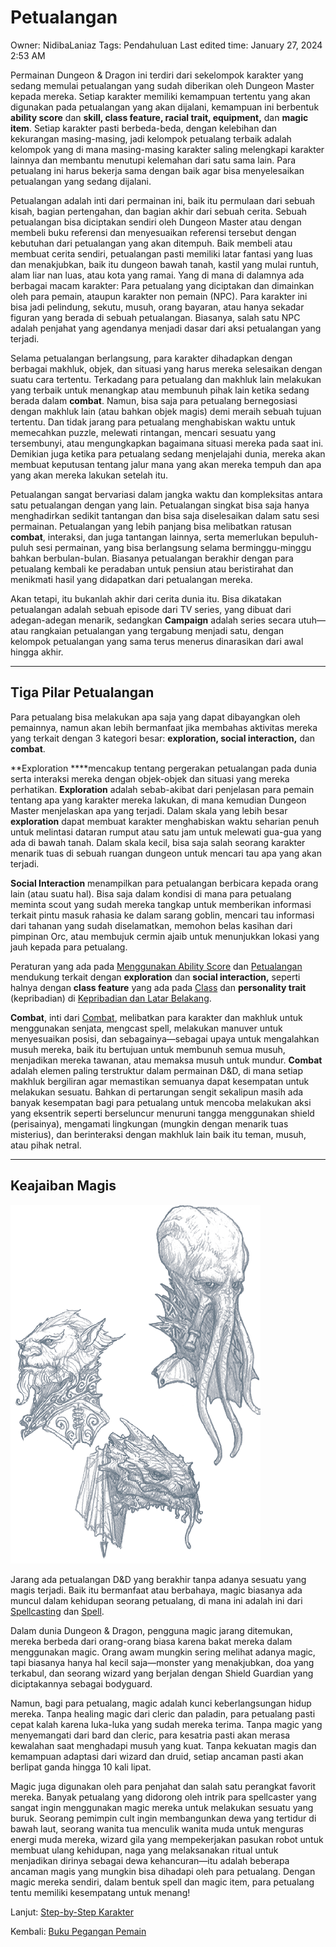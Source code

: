 # Petualangan

Owner: NidibaLaniaz
Tags: Pendahuluan
Last edited time: January 27, 2024 2:53 AM

Permainan Dungeon & Dragon ini terdiri dari sekelompok karakter yang sedang memulai petualangan yang sudah diberikan oleh Dungeon Master kepada mereka. Setiap karakter memiliki kemampuan tertentu yang akan digunakan pada petualangan yang akan dijalani, kemampuan ini berbentuk **ability score** dan **skill, class feature, racial trait, equipment,** dan **magic item**. Setiap karakter pasti berbeda-beda, dengan kelebihan dan kekurangan masing-masing, jadi kelompok petualang terbaik adalah kelompok yang di mana masing-masing karakter saling melengkapi karakter lainnya dan membantu menutupi kelemahan dari satu sama lain. Para petualang ini harus bekerja sama dengan baik agar bisa menyelesaikan petualangan yang sedang dijalani.

Petualangan adalah inti dari permainan ini, baik itu permulaan dari sebuah kisah, bagian pertengahan, dan bagian akhir dari sebuah cerita. Sebuah petualangan bisa diciptakan sendiri oleh Dungeon Master atau dengan membeli buku referensi dan menyesuaikan referensi tersebut dengan kebutuhan dari petualangan yang akan ditempuh. Baik membeli atau membuat cerita sendiri, petualangan pasti memiliki latar fantasi yang luas dan menakjubkan, baik itu dungeon bawah tanah, kastil yang mulai runtuh, alam liar nan luas, atau kota yang ramai. Yang di mana di dalamnya ada berbagai macam karakter: Para petualang yang diciptakan dan dimainkan oleh para pemain, ataupun karakter non pemain (NPC). Para karakter ini bisa jadi pelindung, sekutu, musuh, orang bayaran, atau hanya sekadar figuran yang berada di sebuah petualangan. Biasanya, salah satu NPC adalah penjahat yang agendanya menjadi dasar dari aksi petualangan yang terjadi.

Selama petualangan berlangsung, para karakter dihadapkan dengan berbagai makhluk, objek, dan situasi yang harus mereka selesaikan dengan suatu cara tertentu. Terkadang para petualang dan makhluk lain melakukan yang terbaik untuk menangkap atau membunuh pihak lain ketika sedang berada dalam **combat**. Namun, bisa saja para petualang bernegosiasi dengan makhluk lain (atau bahkan objek magis) demi meraih sebuah tujuan tertentu. Dan tidak jarang para petualang menghabiskan waktu untuk memecahkan puzzle, melewati rintangan, mencari sesuatu yang tersembunyi, atau mengungkapkan bagaimana situasi mereka pada saat ini. Demikian juga ketika para petualang sedang menjelajahi dunia, mereka akan membuat keputusan tentang jalur mana yang akan mereka tempuh dan apa yang akan mereka lakukan setelah itu.

Petualangan sangat bervariasi dalam jangka waktu dan kompleksitas antara satu petualangan dengan yang lain. Petualangan singkat bisa saja hanya menghadirkan sedikit tantangan dan bisa saja diselesaikan dalam satu sesi permainan. Petualangan yang lebih panjang bisa melibatkan ratusan **combat**, interaksi, dan juga tantangan lainnya, serta memerlukan bepuluh-puluh sesi permainan, yang bisa berlangsung selama berminggu-minggu bahkan berbulan-bulan. Biasanya petualangan berakhir dengan para petualang kembali ke peradaban untuk pensiun atau beristirahat dan menikmati hasil yang didapatkan dari petualangan mereka.

Akan tetapi, itu bukanlah akhir dari cerita dunia itu. Bisa dikatakan petualangan adalah sebuah episode dari TV series, yang dibuat dari adegan-adegan menarik, sedangkan **Campaign** adalah series secara utuh—atau rangkaian petualangan yang tergabung menjadi satu, dengan kelompok petualangan yang sama terus menerus dinarasikan dari awal hingga akhir.

---

## Tiga Pilar Petualangan

Para petualang bisa melakukan apa saja yang dapat dibayangkan oleh pemainnya, namun akan lebih bermanfaat jika membahas aktivitas mereka yang terkait dengan 3 kategori besar: **exploration, social interaction,** dan **combat**.

**Exploration ****mencakup tentang pergerakan petualangan pada dunia serta interaksi mereka dengan objek-objek dan situasi yang mereka perhatikan. **Exploration** adalah sebab-akibat dari penjelasan para pemain tentang apa yang karakter mereka lakukan, di mana kemudian Dungeon Master menjelaskan apa yang terjadi. Dalam skala yang lebih besar **exploration** dapat membuat karakter menghabiskan waktu seharian penuh untuk melintasi dataran rumput atau satu jam untuk melewati gua-gua yang ada di bawah tanah. Dalam skala kecil, bisa saja salah seorang karakter menarik tuas di sebuah ruangan dungeon untuk mencari tau apa yang akan terjadi.

**Social Interaction** menampilkan para petualangan berbicara kepada orang lain (atau suatu hal). Bisa saja dalam kondisi di mana para petualang meminta scout yang sudah mereka tangkap untuk memberikan informasi terkait pintu masuk rahasia ke dalam sarang goblin, mencari tau informasi dari tahanan yang sudah diselamatkan, memohon belas kasihan dari pimpinan Orc, atau membujuk cermin ajaib untuk menunjukkan lokasi yang jauh kepada para petualang.

Peraturan yang ada pada [Menggunakan Ability Score](../Menggunakan%20Ability%20Score%20756533a7e92348eda62dc40cce630365.md) dan [Petualangan](../Petualangan%206be540a7701a490a9eecc23c13a7a80a.md) mendukung terkait dengan **exploration** dan **social interaction,** seperti halnya dengan **class feature** yang ada pada [Class](../Class%20b8615a765d8449f19066222f3fbb17e4.md) dan **personality trait** (kepribadian) di [Kepribadian dan Latar Belakang](../Kepribadian%20dan%20Latar%20Belakang%20e1462440626e48c58161abbfd01813e4.md).

**Combat**, inti dari [Combat](../Combat%2021901f5895d342f3bfc600f80bb9c395.md), melibatkan para karakter dan makhluk untuk menggunakan senjata, mengcast spell, melakukan manuver untuk menyesuaikan posisi, dan sebagainya—sebagai upaya untuk mengalahkan musuh mereka, baik itu bertujuan untuk membunuh semua musuh, menjadikan mereka tawanan, atau memaksa musuh untuk mundur. **Combat** adalah elemen paling terstruktur dalam permainan D&D, di mana setiap makhluk bergiliran agar memastikan semuanya dapat kesempatan untuk melakukan sesuatu. Bahkan di pertarungan sengit sekalipun masih ada banyak kesempatan bagi para petualang untuk mencoba melakukan aksi yang eksentrik seperti berseluncur menuruni tangga menggunakan shield (perisainya), mengamati lingkungan (mungkin dengan menarik tuas misterius), dan berinteraksi dengan makhluk lain baik itu teman, musuh, atau pihak netral.

---

## Keajaiban Magis

![wonders of magic.png](Petualangan%208b31e0686285492fbc2534ca6111efb3/wonders_of_magic.png)

Jarang ada petualangan D&D yang berakhir tanpa adanya sesuatu yang magis terjadi. Baik itu bermanfaat atau berbahaya, magic biasanya ada muncul dalam kehidupan seorang petualang, di mana ini adalah ini dari [Spellcasting](../Spellcasting%20aac3f89cf26e483ba27062bd12bde213.md) dan [Spell](../Spell%20be1a3195ab42445ab55f231331b78de4.md).

Dalam dunia Dungeon & Dragon, pengguna magic jarang ditemukan, mereka berbeda dari orang-orang biasa karena bakat mereka dalam menggunakan magic. Orang awam mungkin sering melihat adanya magic, tapi biasanya hanya hal kecil saja—monster yang menakjubkan, doa yang terkabul, dan seorang wizard yang berjalan dengan Shield Guardian yang diciptakannya sebagai bodyguard.

Namun, bagi para petualang, magic adalah kunci keberlangsungan hidup mereka. Tanpa healing magic dari cleric dan paladin, para petualang pasti cepat kalah karena luka-luka yang sudah mereka terima. Tanpa magic yang menyemangati dari bard dan cleric, para kesatria pasti akan merasa kewalahan saat menghadapi musuh yang kuat. Tanpa kekuatan magis dan kemampuan adaptasi dari wizard dan druid, setiap ancaman pasti akan berlipat ganda hingga 10 kali lipat.

Magic juga digunakan oleh para penjahat dan salah satu perangkat favorit mereka. Banyak petualang yang didorong oleh intrik para spellcaster yang sangat ingin menggunakan magic mereka untuk melakukan sesuatu yang buruk. Seorang pemimpin cult ingin membangunkan dewa yang tertidur di bawah laut, seorang wanita tua menculik wanita muda untuk menguras energi muda mereka, wizard gila yang mempekerjakan pasukan robot untuk membuat ulang kehidupan, naga yang melaksanakan ritual untuk menjadikan dirinya sebagai dewa kehancuran—itu adalah beberapa ancaman magis yang mungkin bisa dihadapi oleh para petualang. Dengan magic mereka sendiri, dalam bentuk spell dan magic item, para petualang tentu memiliki kesempatang untuk menang!

Lanjut:
[Step-by-Step Karakter](../Step-by-Step%20Karakter%20eb423c323674404c870b71cf9bf490b1.md) 

Kembali:
[Buku Pegangan Pemain](../../Buku%20Pegangan%20Pemain%209ee9b211b08d4449b3c7697518caa49d.md)